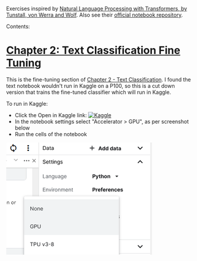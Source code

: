 Exercises inspired by [Natural Language Processing with Transformers, by Tunstall, von Werra and Wolf](https://www.oreilly.com/library/view/natural-language-processing/9781098103231/).
Also see their [official notebook repository](https://github.com/nlp-with-transformers/notebooks).

Contents:

# [Chapter 2: Text Classification Fine Tuning](./notebooks/ch2-classification-fine-tuning.ipynb)

This is the fine-tuning section of [Chapter 2 - Text Classification](https://github.com/nlp-with-transformers/notebooks/blob/main/02_classification.ipynb).
I found the text notebook wouldn't run in Kaggle on a P100, so this is a cut down version that trains the fine-tuned classifier which will run in Kaggle.

To run in Kaggle:

* Click the Open in Kaggle link: [![Kaggle](https://kaggle.com/static/images/open-in-kaggle.svg)](https://kaggle.com/kernels/welcome?src=https://github.com/EdwardJRoss/nlp_transformers_exercises/blob/master/notebooks/ch2-classification-fine-tuning.ipynb)
* In the notebook settings select "Accelerator > GPU", as per screenshot below
* Run the cells of the notebook

![Selecting GPU Accelerator in Kaggle](/resources/kaggle_select_gpu.png)


